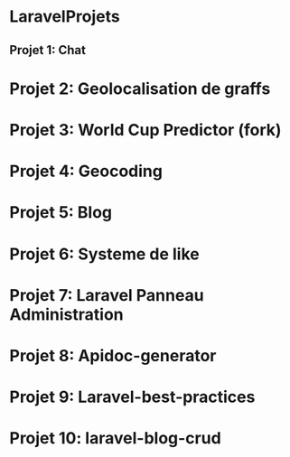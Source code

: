 # LaravelProjets

## Projet 1: Chat
# Projet 2: Geolocalisation de graffs
# Projet 3: World Cup Predictor (fork)
# Projet 4: Geocoding
# Projet 5:	Blog
# Projet 6:	Systeme de like
# Projet 7: Laravel Panneau Administration
# Projet 8: Apidoc-generator
# Projet 9: Laravel-best-practices
# Projet 10: laravel-blog-crud
	


